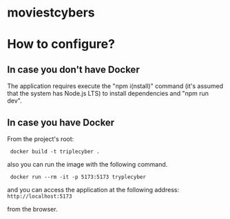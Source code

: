 # moviestcybers
# How to configure?

## In case you don't have Docker

The application requires execute the "npm i(nstall)" command (it's assumed that the system has Node.js LTS)
to install dependencies and "npm run dev".

## In case you have Docker

From the project's root:

```
 docker build -t triplecyber .
```

also you can run the image with the following command.

```
 docker run --rm -it -p 5173:5173 tryplecyber
```

and you can access the application at the following address:
`
 http://localhost:5173
`

from the browser.
